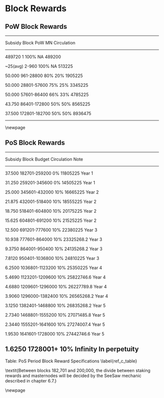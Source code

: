# Block Rewards

## PoW Block Rewards

---------------------------------------------------------------------------
Subsidy		 Block 	    	 PoW	 MN      Circulation
-----------  --------------- ------- ------- -------------
489720       1               100%    NA      489200

~25(avg)     2-960           100%    NA      513225

50.000       961-28800        80%    20%     1905225

50.000       28801-57600      75%    25%     3345225

50.000       57601-86400      66%    33%     4785225

43.750       86401-172800     50%    50%     8565225

37.500       172801-182700    50%    50%     8936475

---------------------------------------------------------------------------

\newpage

## PoS Block Rewards

---------------------------------------------------------------------------
Subsidy	  Block              Budget      Circulation         Note
--------  ------------------ ----------- --------------  -------------
37.500    182701-259200      0%          11805225            Year 1

31.250    259201-345600      0%          14505225            Year 1

25.000    345601-432000      10%         16665225            Year 2

21.875    432001-518400      10%         18555225            Year 2

18.750    518401-604800      10%         20175225            Year 2

15.625    604801-691200      10%         21525225            Year 2

12.500    691201-777600      10%         22380225            Year 3

10.938    777601-864000      10%         23325268.2          Year 3

9.3750    864001-950400      10%         24135268.2          Year 3

7.8120    950401-1036800     10%         24810225            Year 3

6.2500    1036801-1123200    10%         25350225            Year 4

5.4690    1123201-1209600    10%         25822746.6          Year 4

4.6880    1209601-1296000    10%         26227789.8          Year 4

3.9060    1296000-1382400    10%         26565268.2          Year 4

3.1250    1382401-1468800    10%         26835268.2          Year 5

2.7340    1468801-1555200    10%         27071485.8          Year 5

2.3440    1555201-1641600    10%         27274007.4          Year 5

1.9530    1641601-1728000    10%         27442746.6          Year 5

1.6250    1728001+           10%         Infinity            In perpetuity
---------------------------------------------------------------------------

Table: PoS Period Block Reward Specifications \label{ref_c_table}

\textit{Between blocks 182,701 and 200,000, the divide between staking rewards and masternodes will be decided by the SeeSaw mechanic described in chapter 6.7.}

\newpage
